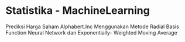 # Statistika - MachineLearning

Prediksi Harga Saham Alphabert.Inc Menggunakan Metode
Radial Basis Function Neural Network dan Exponentially-
Weighted Moving Average
